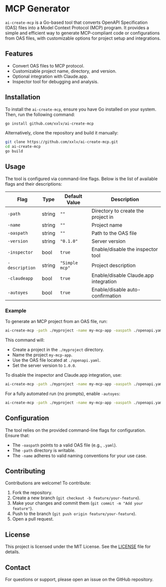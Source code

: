 # MCP Generator

`ai-create-mcp` is a Go-based tool that converts OpenAPI Specification (OAS) files into a Model Context Protocol (MCP) program. It provides a simple and efficient way to generate MCP-compliant code or configurations from OAS files, with customizable options for project setup and integrations.

## Features

- Convert OAS files to MCP protocol.
- Customizable project name, directory, and version.
- Optional integration with Claude.app.
- Inspector tool for debugging and analysis.

## Installation

To install the `ai-create-mcp`, ensure you have Go installed on your system. Then, run the following command:

```bash
go install github.com/xxlv/ai-create-mcp
```

Alternatively, clone the repository and build it manually:

```bash
git clone https://github.com/xxlv/ai-create-mcp.git
cd ai-create-mcp
go build
```

## Usage

The tool is configured via command-line flags. Below is the list of available flags and their descriptions:

| Flag           | Type   | Default Value  | Description                           |
| -------------- | ------ | -------------- | ------------------------------------- |
| `-path`        | string | `""`           | Directory to create the project in    |
| `-name`        | string | `""`           | Project name                          |
| `-oaspath`     | string | `""`           | Path to the OAS file                  |
| `-version`     | string | `"0.1.0"`      | Server version                        |
| `-inspector`   | bool   | `true`         | Enable/disable the inspector tool     |
| `-description` | string | `"Simple mcp"` | Project description                   |
| `-claudeapp`   | bool   | `true`         | Enable/disable Claude.app integration |
| `-autoyes`     | bool   | `true`         | Enable/disable auto-confirmation      |

### Example

To generate an MCP project from an OAS file, run:

```bash
ai-create-mcp -path ./myproject -name my-mcp-app -oaspath ./openapi.yaml -version 1.0.0
```

This command will:

- Create a project in the `./myproject` directory.
- Name the project `my-mcp-app`.
- Use the OAS file located at `./openapi.yaml`.
- Set the server version to `1.0.0`.

To disable the inspector and Claude.app integration, use:

```bash
ai-create-mcp -path ./myproject -name my-mcp-app -oaspath ./openapi.yaml -inspector=false -claudeapp=false
```

For a fully automated run (no prompts), enable `-autoyes`:

```bash
ai-create-mcp -path ./myproject -name my-mcp-app -oaspath ./openapi.yaml -autoyes
```

## Configuration

The tool relies on the provided command-line flags for configuration. Ensure that:

- The `-oaspath` points to a valid OAS file (e.g., `.yaml`).
- The `-path` directory is writable.
- The `-name` adheres to valid naming conventions for your use case.

## Contributing

Contributions are welcome! To contribute:

1. Fork the repository.
2. Create a new branch (`git checkout -b feature/your-feature`).
3. Make your changes and commit them (`git commit -m "Add your feature"`).
4. Push to the branch (`git push origin feature/your-feature`).
5. Open a pull request.

## License

This project is licensed under the MIT License. See the [LICENSE](LICENSE) file for details.

## Contact

For questions or support, please open an issue on the GitHub repository.
